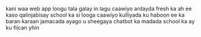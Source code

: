 kani waa web app loogu tala galay in lagu caawiyo ardayda fresh ka ah ee kaso qalinjabisay school ka si looga caawiyo kulliyada ku haboon ee ka baran karaan jamacada ayago u sheegaya chatbot ka madada school ka ay ku fiican yhin
